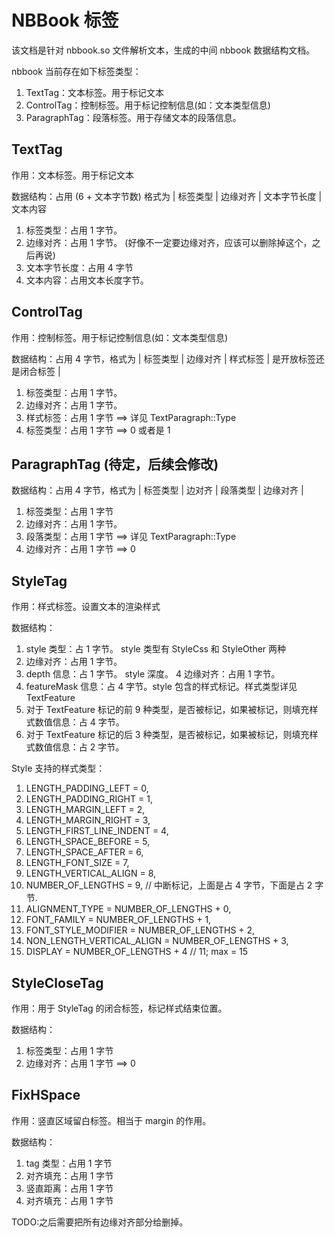 # NBBook 标签

该文档是针对 nbbook.so 文件解析文本，生成的中间 nbbook 数据结构文档。

nbbook 当前存在如下标签类型：

1. TextTag：文本标签。用于标记文本
2. ControlTag：控制标签。用于标记控制信息(如：文本类型信息)
3. ParagraphTag：段落标签。用于存储文本的段落信息。

## TextTag

作用：文本标签。用于标记文本

数据结构：占用 (6 + 文本字节数) 格式为 | 标签类型 | 边缘对齐 | 文本字节长度 | 文本内容
 
1. 标签类型：占用 1 字节。
2. 边缘对齐：占用 1 字节。 (好像不一定要边缘对齐，应该可以删除掉这个，之后再说)
3. 文本字节长度：占用 4 字节
4. 文本内容：占用文本长度字节。

## ControlTag

作用：控制标签。用于标记控制信息(如：文本类型信息)

数据结构：占用 4 字节，格式为 | 标签类型 | 边缘对齐 | 样式标签 | 是开放标签还是闭合标签 |
 
1. 标签类型：占用 1 字节。
2. 边缘对齐：占用 1 字节。
3. 样式标签：占用 1 字节 ==> 详见 TextParagraph::Type
4. 标签类型：占用 1 字节 ==> 0 或者是 1

## ParagraphTag (待定，后续会修改)

数据结构：占用 4 字节，格式为 | 标签类型 | 边对齐 | 段落类型 | 边缘对齐 |

1. 标签类型：占用 1 字节
2. 边缘对齐：占用 1 字节。
3. 段落类型：占用 1 字节 ==> 详见 TextParagraph::Type
4. 边缘对齐：占用 1 字节 ==> 0

## StyleTag 

作用：样式标签。设置文本的渲染样式

数据结构：

1. style 类型：占 1 字节。 style 类型有 StyleCss 和 StyleOther 两种
2. 边缘对齐：占用 1 字节。
3. depth 信息：占 1 字节。 style 深度。
4  边缘对齐：占用 1 字节。
5. featureMask 信息：占 4 字节。style 包含的样式标记。样式类型详见 TextFeature
6. 对于 TextFeature 标记的前 9 种类型，是否被标记，如果被标记，则填充样式数值信息：占 4 字节。
7. 对于 TextFeature 标记的后 3 种类型，是否被标记，如果被标记，则填充样式数值信息：占 2 字节。

Style 支持的样式类型：

1. LENGTH_PADDING_LEFT = 0,
2. LENGTH_PADDING_RIGHT = 1,
3. LENGTH_MARGIN_LEFT = 2,
4. LENGTH_MARGIN_RIGHT = 3,
4. LENGTH_FIRST_LINE_INDENT = 4,
5. LENGTH_SPACE_BEFORE = 5,
6. LENGTH_SPACE_AFTER = 6,
7. LENGTH_FONT_SIZE = 7,
8. LENGTH_VERTICAL_ALIGN = 8,
9. NUMBER_OF_LENGTHS = 9, // 中断标记，上面是占 4 字节，下面是占 2 字节.
10. ALIGNMENT_TYPE = NUMBER_OF_LENGTHS + 0,
11. FONT_FAMILY = NUMBER_OF_LENGTHS + 1,
12. FONT_STYLE_MODIFIER = NUMBER_OF_LENGTHS + 2,
13. NON_LENGTH_VERTICAL_ALIGN = NUMBER_OF_LENGTHS + 3,
14. DISPLAY = NUMBER_OF_LENGTHS + 4 // 11; max = 15

## StyleCloseTag

作用：用于 StyleTag 的闭合标签，标记样式结束位置。

数据结构：

1. 标签类型：占用 1 字节
2. 边缘对齐：占用 1 字节 ==> 0

## FixHSpace

作用：竖直区域留白标签。相当于 margin 的作用。

数据结构：

1. tag 类型：占用 1 字节
2. 对齐填充：占用 1 字节 
3. 竖直距离：占用 1 字节 
4. 对齐填充：占用 1 字节 

TODO:之后需要把所有边缘对齐部分给删掉。